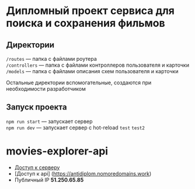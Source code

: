 # Дипломный проект  сервиса для поиска и сохранения фильмов

## Директории

`/routes` — папка с файлами роутера  
`/controllers` — папка с файлами контроллеров пользователя и карточки  
`/models` — папка с файлами описания схем пользователя и карточки  

Остальные директории вспомогательные, создаются при необходимости разработчиком

## Запуск проекта

`npm run start` — запускает сервер   
`npm run dev` — запускает сервер с hot-reload
`test`
`test2`

# movies-explorer-api

* [Доступ к серверу](https://diplomanti.nomoredomains.work)
* [Доступ к api] (https://antidiplom.nomoredomains.work)
* Публичный IP **51.250.65.85**
